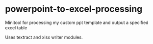 # powerpoint-to-excel-processing
Minitool for processing my custom ppt template and output a specified excel table

Uses textract and xlsx writer modules.
